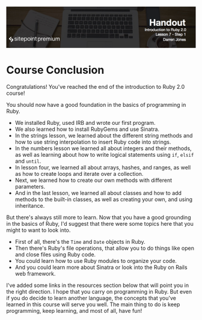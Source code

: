 ![](headings/7.1.jpg)

# Course Conclusion

Congratulations! You've reached the end of the introduction to Ruby 2.0 course!

You should now have a good foundation in the basics of programming in Ruby.

- We installed Ruby, used IRB and wrote our first program.
- We also learned how to install RubyGems and use Sinatra.
- In the strings lesson, we learned about the different string methods and how to use string interpolation to insert Ruby code into strings.
- In the numbers lesson we learned all about integers and their methods, as well as learning about how to write logical statements using `if`, `elsif` and `until`.
- In lesson four, we learned all about arrays, hashes, and ranges, as well as how to create loops and iterate over a collection.
- Next, we learned how to create our own methods with different parameters.
- And in the last lesson, we learned all about classes and how to add methods to the built-in classes, as well as creating your own, and using inheritance.

But there's always still more to learn. Now that you have a good grounding in the basics of Ruby, I'd suggest that there were some topics here that you might to want to look into.

- First of all, there's the `Time` and `Date` objects in Ruby.
- Then there's Ruby's file operations, that allow you to do things like open and close files using Ruby code.
- You could learn how to use Ruby modules to organize your code.
- And you could learn more about Sinatra or look into the Ruby on Rails web framework.

I've added some links in the resources section below that will point you in the right direction. I hope that you carry on programming in Ruby. But even if you do decide to learn another language, the concepts that you've learned in this course will serve you well. The main thing to do is keep programming, keep learning, and most of all, have fun!